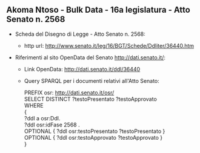## Akoma Ntoso - Bulk Data - 16a legislatura - Atto Senato n. 2568 ##

* Scheda del Disegno di Legge - Atto Senato n. 2568:
	* http url: http://www.senato.it/leg/16/BGT/Schede/Ddliter/36440.htm

* Riferimenti al sito OpenData del Senato http://dati.senato.it/:
	* Link OpenData: http://dati.senato.it/ddl/36440
	* Query SPARQL per i documenti relativi all'Atto Senato:

        PREFIX osr: <http://dati.senato.it/osr/>  
		SELECT DISTINCT ?testoPresentato ?testoApprovato  
		WHERE  
		{  
		    ?ddl a osr:Ddl.  
		    ?ddl osr:idFase 2568 .  
		    OPTIONAL { ?ddl osr:testoPresentato ?testoPresentato }  
		    OPTIONAL { ?ddl osr:testoApprovato ?testoApprovato }  
		}
		